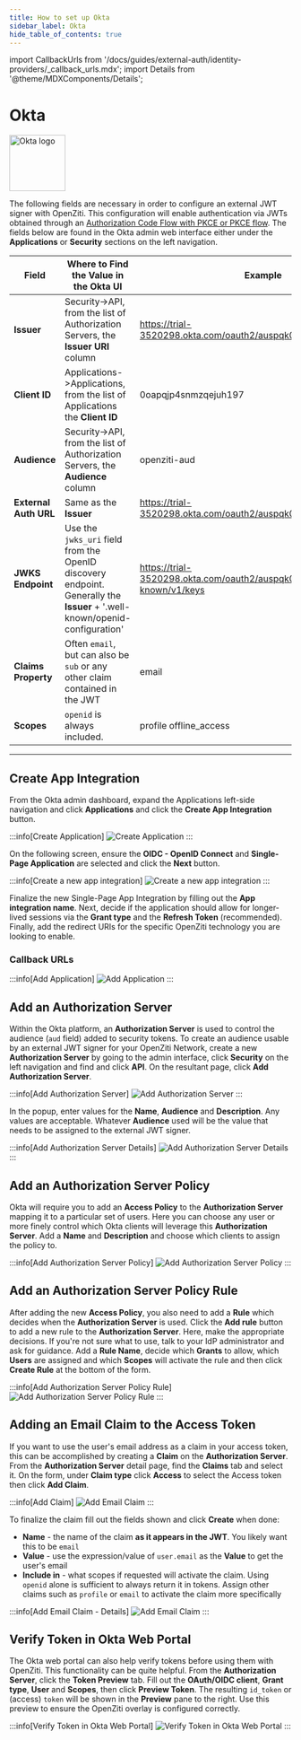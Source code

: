```yaml
---
title: How to set up Okta
sidebar_label: Okta
hide_table_of_contents: true
---
```


import CallbackUrls from '/docs/guides/external-auth/identity-providers/_callback_urls.mdx';
import Details from '@theme/MDXComponents/Details';

# Okta

<img src="/icons/logo-okta.svg" alt="Okta logo" height="100px"/>

The following fields are necessary in order to configure an external JWT signer with OpenZiti. This configuration will
enable authentication via JWTs obtained through an
[Authorization Code Flow with PKCE or PKCE flow](https://oauth.net/2/pkce/). The fields below are found in the Okta
admin web interface either under the **Applications** or **Security** sections on the left navigation.

| Field                 | Where to Find the Value in the Okta UI                                                                                     | Example                                                                        |
|-----------------------|----------------------------------------------------------------------------------------------------------------------------|--------------------------------------------------------------------------------|
| **Issuer**            | Security->API, from the list of Authorization Servers, the **Issuer URI** column                                           | https://trial-3520298.okta.com/oauth2/auspqk0v3fpttP8fZ697                     |
| **Client ID**         | Applications->Applications, from the list of Applications the **Client ID**                                                | 0oapqjp4snmzqejuh197                                                           |
| **Audience**          | Security->API, from the list of Authorization Servers, the **Audience** column                                             | openziti-aud                                                                   |
| **External Auth URL** | Same as the **Issuer**                                                                                                     | https://trial-3520298.okta.com/oauth2/auspqk0v3fpttP8fZ697                     |
| **JWKS Endpoint**     | Use the `jwks_uri` field from the OpenID discovery endpoint. Generally the **Issuer** + '.well-known/openid-configuration' | https://trial-3520298.okta.com/oauth2/auspqk0v3fpttP8fZ697/.well-known/v1/keys |
| **Claims Property**   | Often `email`, but can also be `sub` or any other claim contained in the JWT                                               | email                                                                          |
| **Scopes**            | `openid` is always included.                                                                                               | profile offline_access                                                         |

---

## Create App Integration

From the Okta admin dashboard, expand the Applications left-side navigation and click **Applications** and click the 
**Create App Integration** button.

:::info[Create Application]
![Create Application](/img/idps/okta/create-app.png)
:::

On the following screen, ensure the **OIDC - OpenID Connect** and **Single-Page Application** are selected and click
the **Next** button.

:::info[Create a new app integration]
![Create a new app integration](/img/idps/okta/create-app-type.png)
:::

Finalize the new Single-Page App Integration by filling out the **App integration name**. Next, decide if the
application should allow for longer-lived sessions via the **Grant type** and the **Refresh Token** (recommended).
Finally, add the redirect URIs for the specific OpenZiti technology you are looking to enable.

### Callback URLs

<CallbackUrls/>

:::info[Add Application]
![Add Application](/img/idps/okta/finalize-app-integration.png)
:::

## Add an Authorization Server

Within the Okta platform, an **Authorization Server** is used to control the audience (`aud` field) added to security 
tokens. To create an audience usable by an external JWT signer for your OpenZiti Network, create a new 
**Authorization Server** by going to the admin interface, click **Security** on the left navigation and find and click 
**API**. On the resultant page, click **Add Authorization Server**.

:::info[Add Authorization Server]
![Add Authorization Server](/img/idps/okta/add-auth-server.png)
:::

In the popup, enter values for the **Name**, **Audience** and **Description**. Any values are acceptable. Whatever 
**Audience** used will be the value that needs to be assigned to the external JWT signer.

:::info[Add Authorization Server Details]
![Add Authorization Server Details](/img/idps/okta/add-auth-server-popup.png)
:::

## Add an Authorization Server Policy

Okta will require you to add an **Access Policy** to the **Authorization Server** mapping it to a particular set of 
users. Here you can choose any user or more finely control which Okta clients will leverage this **Authorization Server**.
Add a **Name** and **Description** and choose which clients to assign the policy to.

:::info[Add Authorization Server Policy]
![Add Authorization Server Policy](/img/idps/okta/add-auth-server-policy.png)
:::

## Add an Authorization Server Policy Rule

After adding the new **Access Policy**, you also need to add a **Rule** which decides when the **Authorization Server** is 
used. Click the **Add rule** button to add a new rule to the **Authorization Server**. Here, make the appropriate 
decisions. If you're not sure what to use, talk to your IdP administrator and ask for guidance. Add a **Rule Name**, 
decide which **Grants** to allow, which **Users** are assigned and which **Scopes** will activate the rule and then 
click **Create Rule** at the bottom of the form.

:::info[Add Authorization Server Policy Rule]
![Add Authorization Server Policy Rule](/img/idps/okta/add-auth-server-rule.png)
:::

## Adding an Email Claim to the Access Token

If you want to use the user's email address as a claim in your access token, this can be accomplished by creating a 
**Claim** on the **Authorization Server**. From the **Authorization Server** detail page, find the **Claims** tab and select 
it. On the form, under **Claim type** click **Access** to select the Access token then click **Add Claim**.

:::info[Add Claim]
![Add Email Claim](/img/idps/okta/add-email-claim.png)
:::

To finalize the claim fill out the fields shown and click **Create** when done:
* **Name** - the name of the claim **as it appears in the JWT**. You likely want this to be `email`
* **Value** - use the expression/value of `user.email` as the **Value** to get the user's email
* **Include in** - what scopes if requested will activate the claim. Using `openid` alone is sufficient to always 
  return it in tokens. Assign other claims such as `profile` or `email` to activate the claim more specifically

:::info[Add Email Claim - Details]
![Add Email Claim](/img/idps/okta/add-email-claim-detail.png)
:::

## Verify Token in Okta Web Portal

The Okta web portal can also help verify tokens before using them with OpenZiti. This functionality can be quite 
helpful. From the **Authorization Server**, click the **Token Preview** tab. Fill out the **OAuth/OIDC client**, **Grant 
type**, **User** and **Scopes**, then click **Preview Token**. The resulting `id_token` or (access) `token` will be 
shown in the **Preview** pane to the right. Use this preview to ensure the OpenZiti overlay is configured correctly.

:::info[Verify Token in Okta Web Portal]
![Verify Token in Okta Web Portal](/img/idps/okta/verify-token.png)
:::